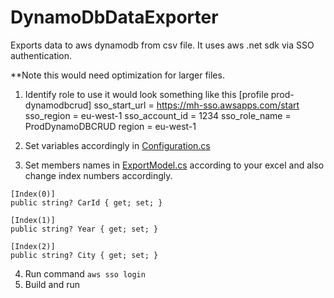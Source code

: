 # DynamoDbDataExporter

Exports data to aws dynamodb from csv file.
It uses aws .net sdk via SSO authentication. 

**Note this would need optimization for larger files. 
1. Identify role to use it would look something like this 
[profile prod-dynamodbcrud]
sso_start_url = https://mh-sso.awsapps.com/start
sso_region = eu-west-1
sso_account_id = 1234
sso_role_name = ProdDynamoDBCRUD
region = eu-west-1

2. Set variables accordingly in [Configuration.cs](https://github.com/ajjadoon18/DynamoDbDataExporter/blob/master/Configuration.cs)
3. Set members names in [ExportModel.cs](https://github.com/ajjadoon18/DynamoDbDataExporter/blob/master/ExportModel.cs) according to your excel and also change index numbers accordingly.
```
[Index(0)]
public string? CarId { get; set; }

[Index(1)]
public string? Year { get; set; }

[Index(2)]
public string? City { get; set; }
```
4. Run command ``` aws sso login ```
5. Build and run

